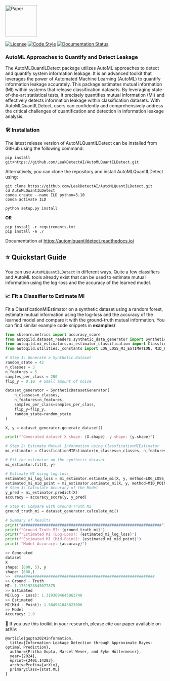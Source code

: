 <a href="https://arxiv.org/abs/2401.14283">
  <img src="https://github.com/LeakDetectAI/automl-qild/blob/main/images/logo.png" alt="Paper" width="100" height="100">
</a>

[![License](https://img.shields.io/badge/License-Apache_2.0-blue.svg)](https://github.com/LeakDetectAI/AutoMLQuantILDetect/blob/master/LICENSE)
[![Code Style](https://img.shields.io/badge/code%20style-black-000000.svg)](https://github.com/psf/black)
[![Documentation Status](https://readthedocs.org/projects/automlquantildetect/badge/?version=latest)](https://automlquantildetect.readthedocs.io/?badge=latest)



### AutoML Approaches to Quantify and Detect Leakage

The AutoMLQuantILDetect package utilizes AutoML approaches to detect and quantify system information leakage. It is an advanced toolkit that leverages the power of Automated Machine Learning (AutoML) to quantify information leakage accurately. This package estimates mutual information (MI) within systems that release classification datasets. By leveraging state-of-the-art statistical tests, it precisely quantifies mutual information (MI) and effectively detects information leakage within classification datasets. With AutoMLQuantILDetect, users can confidently and comprehensively address the critical challenges of quantification and detection in information leakage analysis.

### 🛠️ Installation

The latest release version of AutoMLQuantILDetect can be installed from GitHub using the following command:

```
pip install git+https://github.com/LeakDetectAI/AutoMLQuantILDetect.git
```

Alternatively, you can clone the repository and install AutoMLQuantILDetect using:

```
git clone https://github.com/LeakDetectAI/AutoMLQuantILDetect.git
cd AutoMLQuantILDetect
conda create --name ILD python=3.10
conda activate ILD
```
```
python setup.py install
```
**OR**
```
pip install -r requirements.txt
pip install -e ./
```
Documentation at https://automlquantildetect.readthedocs.io/

## ⭐ Quickstart Guide
You can use `AutoMLQuantILDetect` in different ways.
Quite a few classifiers and AutoML tools already exist that can be used to estimate mutual information using the log-loss and the accuracy of the learned model.


### 📈 Fit a Classifier to Estimate MI
Fit a ClassficationMIEstimator on a synthetic dataset using a random forest, estimate mutual information using the log-loss and the accuracy of the learned model and compare it with the ground-truth mutual information.
You can find similar example code snippets in
**examples/**.

```python
from sklearn.metrics import accuracy_score
from autoqild.dataset_readers.synthetic_data_generator import SyntheticDatasetGenerator
from autoqild.mi_estimators.mi_estimator_classification import ClassficationMIEstimator
from autoqild.utilities._constants import LOG_LOSS_MI_ESTIMATION, MID_POINT_MI_ESTIMATION

# Step 1: Generate a Synthetic Dataset
random_state = 42
n_classes = 3
n_features = 5
samples_per_class = 200
flip_y = 0.10  # Small amount of noise

dataset_generator = SyntheticDatasetGenerator(
    n_classes=n_classes,
    n_features=n_features,
    samples_per_class=samples_per_class,
    flip_y=flip_y,
    random_state=random_state
)

X, y = dataset_generator.generate_dataset()

print(f"Generated dataset X shape: {X.shape}, y shape: {y.shape}")

# Step 2: Estimate Mutual Information using ClassficationMIEstimator
mi_estimator = ClassficationMIEstimator(n_classes=n_classes, n_features=n_features, random_state=random_state)

# Fit the estimator on the synthetic dataset
mi_estimator.fit(X, y)

# Estimate MI using log-loss
estimated_mi_log_loss = mi_estimator.estimate_mi(X, y, method=LOG_LOSS_MI_ESTIMATION)
estimated_mi_mid_point = mi_estimator.estimate_mi(X, y, method=MID_POINT_MI_ESTIMATION)
# Step 3: Calculate Accuracy of the Model
y_pred = mi_estimator.predict(X)
accuracy = accuracy_score(y, y_pred)

# Step 4: Compare with Ground-Truth MI
ground_truth_mi = dataset_generator.calculate_mi()

# Summary of Results
print("##############################################################")
print(f"Ground-Truth MI: {ground_truth_mi}")
print(f"Estimated MI (Log-Loss): {estimated_mi_log_loss}")
print(f"Estimated MI (Mid-Point): {estimated_mi_mid_point}")
print(f"Model Accuracy: {accuracy}")

>> Generated
dataset
X
shape: (600, 5), y
shape: (600,)
>>  ##############################################################
>> Ground - Truth
MI: 1.1751928845077875
>> Estimated
MI(Log - Loss): 1.3193094645863748
>> Estimated
MI(Mid - Point): 1.584961043823006
>> Model
Accuracy: 1.0

```

 

 💬 If you use this toolkit in your research, please cite our paper available on arXiv:

```
@article{gupta2024information,
  title={Information Leakage Detection through Approximate Bayes-optimal Prediction},
  author={Pritha Gupta, Marcel Wever, and Eyke Hüllermeier},
  year={2024},
  eprint={2401.14283},
  archivePrefix={arXiv},
  primaryClass={stat.ML}
}
```


